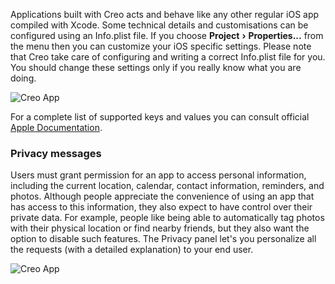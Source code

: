 Applications built with Creo acts and behave like any other regular iOS app compiled with Xcode. Some technical details and customisations can be configured using an Info.plist file.
If you choose **Project** **›** **Properties...** from the menu then you can customize your iOS specific settings.
Please note that Creo take care of configuring and writing a correct Info.plist file for you. You should change these settings only if you really know what you are doing.

![Creo App](images/creo_properties_1.png)

For a complete list of supported keys and values you can consult official [Apple Documentation](https://developer.apple.com/library/archive/documentation/General/Reference/InfoPlistKeyReference/Articles/iPhoneOSKeys.html#//apple_ref/doc/uid/TP40009252-SW1).

### Privacy messages

Users must grant permission for an app to access personal information, including the current location, calendar, contact information, reminders, and photos. Although people appreciate the convenience of using an app that has access to this information, they also expect to have control over their private data. For example, people like being able to automatically tag photos with their physical location or find nearby friends, but they also want the option to disable such features.
The Privacy panel let's you personalize all the requests (with a detailed explanation) to your end user.

![Creo App](images/creo_properties_2.png)